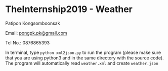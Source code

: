 # TheInternship2019 - Weather
Patipon Kongsomboonsak

Email: pongpk.pk@gmail.com

Tel No.: 0876865393

In terminal, type `python xml2json.py` to run the program (please make sure that you are using python3 and in the same directory with the source code). The program will automatically read `weather.xml` and create `weather.json`
